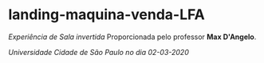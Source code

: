 # landing-maquina-venda-LFA
*Experiência de Sala invertida*
Proporcionada pelo professor **Max D'Angelo**.

*Universidade Cidade de São Paulo no dia 02-03-2020*
